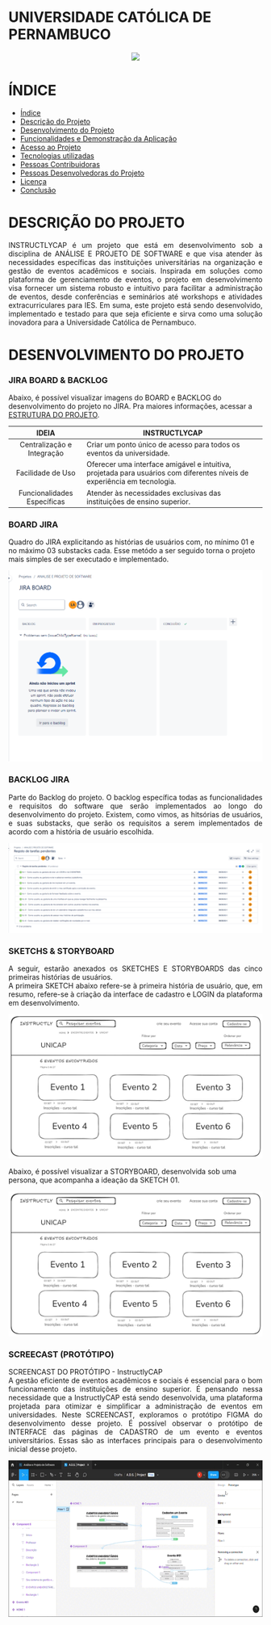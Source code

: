 # UNIVERSIDADE CATÓLICA DE PERNAMBUCO
<p align="center">
   <img src="http://www1.unicap.br/icam/wp-content/uploads/2019/06/marca_nova.svg" />
  </p>

# ÍNDICE
* [Índice](#índice)
* [Descrição do Projeto](#descrição-do-projeto)
* [Desenvolvimento do Projeto](#desenvolvimento-do-projeto)
* [Funcionalidades e Demonstração da Aplicação](#funcionalidades-e-demonstração-da-aplicação)
* [Acesso ao Projeto](#acesso-ao-projeto)
* [Tecnologias utilizadas](#tecnologias-utilizadas)
* [Pessoas Contribuidoras](#pessoas-contribuidoras)
* [Pessoas Desenvolvedoras do Projeto](#pessoas-desenvolvedoras)
* [Licença](#licença)
* [Conclusão](#conclusão)

# DESCRIÇÃO DO PROJETO
<p align="justify">
INSTRUCTLYCAP é um projeto que está em desenvolvimento sob a disciplina de ANÁLISE E PROJETO DE SOFTWARE e que visa atender às necessidades específicas das instituições universitárias na organização e gestão de eventos acadêmicos e sociais. Inspirada em soluções como plataforma de gerenciamento de eventos, o projeto em desenvolvimento visa fornecer um sistema robusto e intuitivo para facilitar a administração de eventos, desde conferências e seminários até workshops e atividades extracurriculares para IES. Em suma, este projeto está sendo desenvolvido, implementado e testado para que seja eficiente e sirva como uma solução inovadora para a Universidade Católica de Pernambuco.
</p>

# DESENVOLVIMENTO DO PROJETO
### JIRA BOARD & BACKLOG
Abaixo, é possível visualizar imagens do BOARD e BACKLOG do desenvolvimento do projeto no JIRA. Pra maiores informações, acessar a [ESTRUTURA DO PROJETO]().

| IDEIA | INSTRUCTLYCAP                                                                                                                                               |
| :--: | ---------------------------------------------------------------------------------------------------------------------------------------------------------------- |
|  Centralização e Integração   | Criar um ponto único de acesso para todos os eventos da universidade.                                 |
|  Facilidade de Uso   | Oferecer uma interface amigável e intuitiva, projetada para usuários com diferentes níveis de experiência em tecnologia. |
|  Funcionalidades Específicas   | Atender às necessidades exclusivas das instituições de ensino superior.                    |
 ### BOARD JIRA
 Quadro do JIRA explicitando as histórias de usuários com, no mínimo 01 e no máximo 03 substacks cada. Esse metódo a ser seguido torna o projeto mais simples de ser executado e implementado.
  <p align="center">
   <img src="board_jira.png"/>
  </p>
  
### BACKLOG JIRA 
<p align="justify">
   Parte do Backlog do projeto. O backlog específica todas as funcionalidades e requisitos do software que serão implementados ao longo do desenvolvimento do projeto. Existem, como vimos, as hitsórias de usuários, e suas substacks, que serão os requisitos a serem           implementados de acordo com a história de usuário escolhida.</p>
<p align="center">
   <img src="backlog_board_jira.png"/>
  </p>

### SKETCHS & STORYBOARD 

<p align="justify">
A seguir, estarão anexados os SKETCHES E STORYBOARDS das cinco primeiras histórias de usuários. <br>
A primeira SKETCH abaixo refere-se à primeira história de usuário, que, em resumo, refere-se à criação da interface de cadastro e LOGIN da plataforma em desenvolvimento.    
<p align="center">
   <img src="sketche01.jpeg"/>
</p>
 Abaixo, é possível visualizar a STORYBOARD, desenvolvida sob uma persona, que acompanha a ideação da SKETCH 01.
 <p align="center">
   <img src="sketche01.jpeg"/>
</p>
</p>


### SCREECAST (PROTÓTIPO) 
<p align="justify">
SCREENCAST DO PROTÓTIPO - InstructlyCAP <BR>
A gestão eficiente de eventos acadêmicos e sociais é essencial para o bom funcionamento das instituições de ensino superior. É pensando nessa necessidade que a InstructlyCAP está sendo desenvolvida, uma plataforma projetada para otimizar e simplificar a administração de eventos em universidades. Neste SCREENCAST, exploramos o protótipo FIGMA do desenvolvimento desse projeto. É possível observar o protótipo de INTERFACE das páginas de CADASTRO de um evento e eventos universitários. Essas são as interfaces principais para o desenvolvimento inicial desse projeto. </p>
<p align="center">
   <img height="310" src="SCREECAST_VIDEO(1).gif" align="left"> 
</p>

